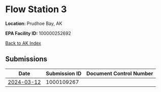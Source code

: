 # Flow Station 3

**Location:** Prudhoe Bay, AK

**EPA Facility ID:** 100000252692

[Back to AK Index](../../index.md)

## Submissions

| Date | Submission ID | Document Control Number |
|------|--------------|-------------------------|
| [2024-03-12](submissions/1000109267.md) | 1000109267 |  |
